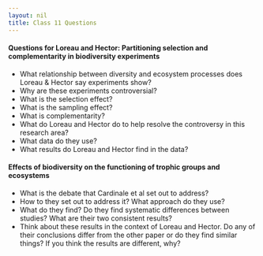 ```yaml
---
layout: nil
title: Class 11 Questions
---
```

#### Questions for Loreau and Hector: Partitioning selection and complementarity in biodiversity experiments
* What relationship between diversity and ecosystem processes does Loreau & Hector say experiments show?
* Why are these experiments controversial?
* What is the selection effect?
* What is the sampling effect?
* What is complementarity?
* What do Loreau and Hector do to help resolve the controversy in this research area?
* What data do they use?
* What results do Loreau and Hector find in the data?               

#### Effects of biodiversity on the functioning of trophic groups and ecosystems
* What is the debate that Cardinale et al set out to address?
* How to they set out to address it? What approach do they use?
* What do they find? Do they find systematic differences between studies? What are their two consistent results?
* Think about these results in the context of Loreau and Hector. Do any of their conclusions differ from the other paper or  do they find similar things? If you think the results are different, why?  

